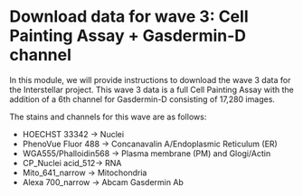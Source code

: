 # Download data for wave 3: Cell Painting Assay + Gasdermin-D channel

In this module, we will provide instructions to download the wave 3 data for the Interstellar project.
This wave 3 data is a full Cell Painting Assay with the addition of a 6th channel for Gasdermin-D consisting of 17,280 images.

The stains and channels for this wave are as follows:

- HOECHST 33342 -> Nuclei
- PhenoVue Fluor 488 -> Concanavalin A/Endoplasmic Reticulum (ER)
- WGA555/Phalloidin568 -> Plasma membrane (PM) and Glogi/Actin
- CP_Nuclei acid_512-> RNA
- Mito_641_narrow -> Mitochondria
- Alexa 700_narrow -> Abcam Gasdermin Ab

